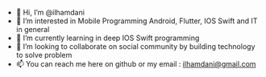- 👋 Hi, I’m @ilhamdani
- 👀 I’m interested in Mobile Programming Android, Flutter, IOS Swift and IT in general
- 🌱 I’m currently learning in deep IOS Swift programming
- 💞️ I’m looking to collaborate on social community by building technology to solve problem
- 📫 You can reach me here on github or my email : ilhamdani@gmail.com

<!---
ilhamdani/ilhamdani is a ✨ special ✨ repository because its `README.md` (this file) appears on your GitHub profile.
You can click the Preview link to take a look at your changes.
--->
